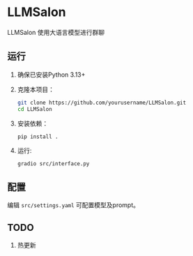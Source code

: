 # LLMSalon

LLMSalon 使用大语言模型进行群聊


## 运行

1. 确保已安装Python 3.13+
2. 克隆本项目：
   ```bash
   git clone https://github.com/yourusername/LLMSalon.git
   cd LLMSalon
   ```
3. 安装依赖：
   ```bash
   pip install .
   ```

4. 运行:
   ```
   gradio src/interface.py
   ```

## 配置

编辑 `src/settings.yaml` 可配置模型及prompt。

## TODO

1. 热更新
